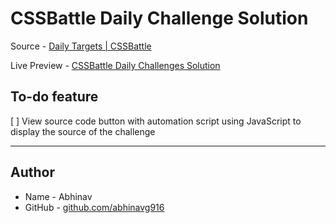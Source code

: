 # CSSBattle Daily Challenge Solution

Source - [Daily Targets | CSSBattle](https://cssbattle.dev/daily)

Live Preview - [CSSBattle Daily Challenges Solution](https://abhinavg916.github.io/css-battle-daily-challenges/)

## To-do feature

[ ] View source code button with automation script using JavaScript to display the source of the challenge

---

## Author

-   Name - Abhinav
-   GitHub - [github.com/abhinavg916](https://github.com/abhinavg916)
